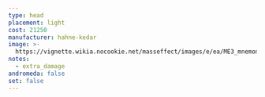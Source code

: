 ```yaml
---
type: head
placement: light
cost: 21250
manufacturer: hahne-kedar
image: >-
  https://vignette.wikia.nocookie.net/masseffect/images/e/ea/ME3_mnemonic_visor.png/revision/latest/scale-to-width-down/115?cb=20120312191649
notes:
  - extra_damage
andromeda: false
set: false
---
```

